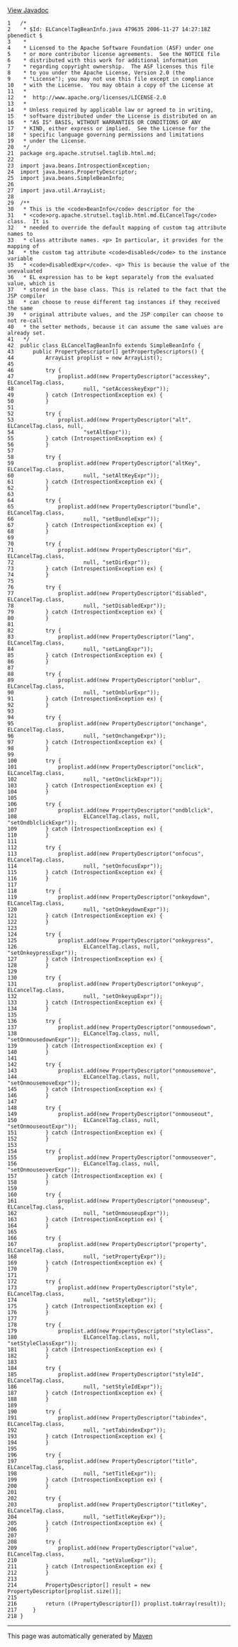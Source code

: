 [View Javadoc](../../../../../../apidocs/org/apache/strutsel/taglib.html.md/ELCancelTagBeanInfo.html)


    1   /*
    2    * $Id: ELCancelTagBeanInfo.java 479635 2006-11-27 14:27:18Z pbenedict $
    3    *
    4    * Licensed to the Apache Software Foundation (ASF) under one
    5    * or more contributor license agreements.  See the NOTICE file
    6    * distributed with this work for additional information
    7    * regarding copyright ownership.  The ASF licenses this file
    8    * to you under the Apache License, Version 2.0 (the
    9    * "License"); you may not use this file except in compliance
    10   * with the License.  You may obtain a copy of the License at
    11   *
    12   *  http://www.apache.org/licenses/LICENSE-2.0
    13   *
    14   * Unless required by applicable law or agreed to in writing,
    15   * software distributed under the License is distributed on an
    16   * "AS IS" BASIS, WITHOUT WARRANTIES OR CONDITIONS OF ANY
    17   * KIND, either express or implied.  See the License for the
    18   * specific language governing permissions and limitations
    19   * under the License.
    20   */
    21  package org.apache.strutsel.taglib.html.md;
    22  
    23  import java.beans.IntrospectionException;
    24  import java.beans.PropertyDescriptor;
    25  import java.beans.SimpleBeanInfo;
    26  
    27  import java.util.ArrayList;
    28  
    29  /**
    30   * This is the <code>BeanInfo</code> descriptor for the
    31   * <code>org.apache.strutsel.taglib.html.md.ELCancelTag</code> class.  It is
    32   * needed to override the default mapping of custom tag attribute names to
    33   * class attribute names. <p> In particular, it provides for the mapping of
    34   * the custom tag attribute <code>disabled</code> to the instance variable
    35   * <code>disabledExpr</code>. <p> This is because the value of the unevaluated
    36   * EL expression has to be kept separately from the evaluated value, which is
    37   * stored in the base class. This is related to the fact that the JSP compiler
    38   * can choose to reuse different tag instances if they received the same
    39   * original attribute values, and the JSP compiler can choose to not re-call
    40   * the setter methods, because it can assume the same values are already set.
    41   */
    42  public class ELCancelTagBeanInfo extends SimpleBeanInfo {
    43      public PropertyDescriptor[] getPropertyDescriptors() {
    44          ArrayList proplist = new ArrayList();
    45  
    46          try {
    47              proplist.add(new PropertyDescriptor("accesskey", ELCancelTag.class,
    48                      null, "setAccesskeyExpr"));
    49          } catch (IntrospectionException ex) {
    50          }
    51  
    52          try {
    53              proplist.add(new PropertyDescriptor("alt", ELCancelTag.class, null,
    54                      "setAltExpr"));
    55          } catch (IntrospectionException ex) {
    56          }
    57  
    58          try {
    59              proplist.add(new PropertyDescriptor("altKey", ELCancelTag.class,
    60                      null, "setAltKeyExpr"));
    61          } catch (IntrospectionException ex) {
    62          }
    63  
    64          try {
    65              proplist.add(new PropertyDescriptor("bundle", ELCancelTag.class,
    66                      null, "setBundleExpr"));
    67          } catch (IntrospectionException ex) {
    68          }
    69  
    70          try {
    71              proplist.add(new PropertyDescriptor("dir", ELCancelTag.class,
    72                      null, "setDirExpr"));
    73          } catch (IntrospectionException ex) {
    74          }
    75  
    76          try {
    77              proplist.add(new PropertyDescriptor("disabled", ELCancelTag.class,
    78                      null, "setDisabledExpr"));
    79          } catch (IntrospectionException ex) {
    80          }
    81  
    82          try {
    83              proplist.add(new PropertyDescriptor("lang", ELCancelTag.class,
    84                      null, "setLangExpr"));
    85          } catch (IntrospectionException ex) {
    86          }
    87  
    88          try {
    89              proplist.add(new PropertyDescriptor("onblur", ELCancelTag.class,
    90                      null, "setOnblurExpr"));
    91          } catch (IntrospectionException ex) {
    92          }
    93  
    94          try {
    95              proplist.add(new PropertyDescriptor("onchange", ELCancelTag.class,
    96                      null, "setOnchangeExpr"));
    97          } catch (IntrospectionException ex) {
    98          }
    99  
    100         try {
    101             proplist.add(new PropertyDescriptor("onclick", ELCancelTag.class,
    102                     null, "setOnclickExpr"));
    103         } catch (IntrospectionException ex) {
    104         }
    105 
    106         try {
    107             proplist.add(new PropertyDescriptor("ondblclick",
    108                     ELCancelTag.class, null, "setOndblclickExpr"));
    109         } catch (IntrospectionException ex) {
    110         }
    111 
    112         try {
    113             proplist.add(new PropertyDescriptor("onfocus", ELCancelTag.class,
    114                     null, "setOnfocusExpr"));
    115         } catch (IntrospectionException ex) {
    116         }
    117 
    118         try {
    119             proplist.add(new PropertyDescriptor("onkeydown", ELCancelTag.class,
    120                     null, "setOnkeydownExpr"));
    121         } catch (IntrospectionException ex) {
    122         }
    123 
    124         try {
    125             proplist.add(new PropertyDescriptor("onkeypress",
    126                     ELCancelTag.class, null, "setOnkeypressExpr"));
    127         } catch (IntrospectionException ex) {
    128         }
    129 
    130         try {
    131             proplist.add(new PropertyDescriptor("onkeyup", ELCancelTag.class,
    132                     null, "setOnkeyupExpr"));
    133         } catch (IntrospectionException ex) {
    134         }
    135 
    136         try {
    137             proplist.add(new PropertyDescriptor("onmousedown",
    138                     ELCancelTag.class, null, "setOnmousedownExpr"));
    139         } catch (IntrospectionException ex) {
    140         }
    141 
    142         try {
    143             proplist.add(new PropertyDescriptor("onmousemove",
    144                     ELCancelTag.class, null, "setOnmousemoveExpr"));
    145         } catch (IntrospectionException ex) {
    146         }
    147 
    148         try {
    149             proplist.add(new PropertyDescriptor("onmouseout",
    150                     ELCancelTag.class, null, "setOnmouseoutExpr"));
    151         } catch (IntrospectionException ex) {
    152         }
    153 
    154         try {
    155             proplist.add(new PropertyDescriptor("onmouseover",
    156                     ELCancelTag.class, null, "setOnmouseoverExpr"));
    157         } catch (IntrospectionException ex) {
    158         }
    159 
    160         try {
    161             proplist.add(new PropertyDescriptor("onmouseup", ELCancelTag.class,
    162                     null, "setOnmouseupExpr"));
    163         } catch (IntrospectionException ex) {
    164         }
    165 
    166         try {
    167             proplist.add(new PropertyDescriptor("property", ELCancelTag.class,
    168                     null, "setPropertyExpr"));
    169         } catch (IntrospectionException ex) {
    170         }
    171 
    172         try {
    173             proplist.add(new PropertyDescriptor("style", ELCancelTag.class,
    174                     null, "setStyleExpr"));
    175         } catch (IntrospectionException ex) {
    176         }
    177 
    178         try {
    179             proplist.add(new PropertyDescriptor("styleClass",
    180                     ELCancelTag.class, null, "setStyleClassExpr"));
    181         } catch (IntrospectionException ex) {
    182         }
    183 
    184         try {
    185             proplist.add(new PropertyDescriptor("styleId", ELCancelTag.class,
    186                     null, "setStyleIdExpr"));
    187         } catch (IntrospectionException ex) {
    188         }
    189 
    190         try {
    191             proplist.add(new PropertyDescriptor("tabindex", ELCancelTag.class,
    192                     null, "setTabindexExpr"));
    193         } catch (IntrospectionException ex) {
    194         }
    195 
    196         try {
    197             proplist.add(new PropertyDescriptor("title", ELCancelTag.class,
    198                     null, "setTitleExpr"));
    199         } catch (IntrospectionException ex) {
    200         }
    201 
    202         try {
    203             proplist.add(new PropertyDescriptor("titleKey", ELCancelTag.class,
    204                     null, "setTitleKeyExpr"));
    205         } catch (IntrospectionException ex) {
    206         }
    207 
    208         try {
    209             proplist.add(new PropertyDescriptor("value", ELCancelTag.class,
    210                     null, "setValueExpr"));
    211         } catch (IntrospectionException ex) {
    212         }
    213 
    214         PropertyDescriptor[] result = new PropertyDescriptor[proplist.size()];
    215 
    216         return ((PropertyDescriptor[]) proplist.toArray(result));
    217     }
    218 }

------------------------------------------------------------------------

This page was automatically generated by [Maven](http://maven.apache.org/)
